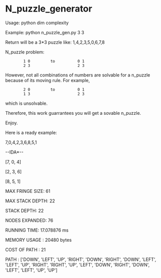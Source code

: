 # N_puzzle_generator

Usage: python dim complexity

Example: python n_puzzle_gen.py 3 3

Return will be a 3*3 puzzle like: 1,4,2,3,5,0,6,7,8

N_puzzle problem:

            1 0         to          0 1
            2 3                     2 3

      
However, not all combinations of numbers are solvable for a n_puzzle because of its moving rule.
For example,

            2 0         to          0 1
            1 3                     2 3


which is unsolvable.

Therefore, this work guarrantees you will get a sovable n_puzzle.

Enjoy.

Here is a ready example:

7,0,4,2,3,6,8,5,1

--IDA*--

[7, 0, 4]

[2, 3, 6]

[8, 5, 1]

MAX FRINGE SIZE:     61

MAX STACK DEPTH:     22

STACK DEPTH:         22

NODES EXPANDED:      76

RUNNING TIME:        17.078876 ms

MEMORY USAGE :       20480 bytes

COST OF PATH :       21 

PATH :               ['DOWN', 'LEFT', 'UP', 'RIGHT', 'DOWN', 'RIGHT', 'DOWN', 'LEFT', 'LEFT', 'UP', 'RIGHT', 'RIGHT', 'UP', 'LEFT', 'DOWN', 'RIGHT', 'DOWN', 'LEFT', 'LEFT', 'UP', 'UP']
